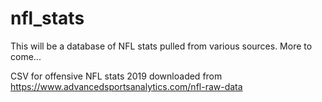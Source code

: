 # nfl_stats

This will be a database of NFL stats pulled from various sources. More to come...

CSV for offensive NFL stats 2019 downloaded from https://www.advancedsportsanalytics.com/nfl-raw-data